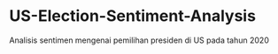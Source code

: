 # US-Election-Sentiment-Analysis
Analisis sentimen mengenai pemilihan presiden di US pada tahun 2020
